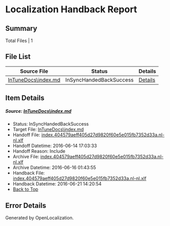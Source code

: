 # <a name='report-top'></a> Localization Handback Report

## Summary
 Total Files | 1

## File List
 Source File | Status | Details 
 ----------- | ------ | ------- 
 [InTuneDocs\index.md](https://github.com/Microsoft/IntuneDocs-pr/blob/d506cda103893489aa4b3e657ac9223ecc6d39c8/InTuneDocs/index.md) | InSyncHandedBackSuccess | [Details](#8aa2bcd921254083fc05ad2768c0a69f9d96ba4f655)

## Item Details
##### <a name='8aa2bcd921254083fc05ad2768c0a69f9d96ba4f655'></a> Source: [InTuneDocs\index.md](https://github.com/Microsoft/IntuneDocs-pr/blob/d506cda103893489aa4b3e657ac9223ecc6d39c8/InTuneDocs/index.md)
* Status: InSyncHandedBackSuccess
* Target File: [InTuneDocs\index.md](https://github.com/Microsoft/IntuneDocs-pr.nl-nl/blob/b5633019951ca0f7291f34892184a18375fdc32a/InTuneDocs/index.md)
* Handoff File: [index.404579aeff405d27d9820f60e5e015fb7352d33a.nl-nl.xlf](https://github.com/Microsoft/EM.handoff/blob/d437eaba667e46eb1a79725f9d5d6153b0a5ec77/ol-handoff/Microsoft/IntuneDocs-pr.nl-nl/master/index.404579aeff405d27d9820f60e5e015fb7352d33a.nl-nl.xlf)
* Handoff Datetime: 2016-06-14 17:03:33
* Handoff Reason: Include
* Archive File: [index.404579aeff405d27d9820f60e5e015fb7352d33a.nl-nl.xlf](https://github.com/Microsoft/EM.handoff/blob/833d5387dd742c4ba7d6f05c1e7a5ff064fddc72/ol-handoff/Microsoft/IntuneDocs-pr.nl-nl/master/archive/index.404579aeff405d27d9820f60e5e015fb7352d33a.nl-nl.xlf)
* Archive Datetime: 2016-06-16 01:43:55
* Handback File: [index.404579aeff405d27d9820f60e5e015fb7352d33a.nl-nl.xlf](https://github.com/Microsoft/EM.handback/blob/ef7be26d4ee336f115627aec8878165cc5cd69a6/ol-handback/Microsoft/IntuneDocs-pr.nl-nl/master/index.404579aeff405d27d9820f60e5e015fb7352d33a.nl-nl.xlf)
* Handback Datetime: 2016-06-21 14:20:54
* [Back to Top](#report-top)


## Error Details

Generated by OpenLocalization.
